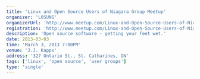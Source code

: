```yaml
---
title: 'Linux and Open Source Users of Niagara Group Meetup'
organizer: 'LOSUNG'
organizerUrl: 'http://www.meetup.com/Linux-and-Open-Source-Users-of-Niagara-Group/'
registration: 'http://www.meetup.com/Linux-and-Open-Source-Users-of-Niagara-Group/events/105991132/'
description: 'Open source software - getting your feet wet.'
date: 2013-03-03
time: 'March 3, 2013 7:00PM'
venue: 'J.J. Kapps'
address: '327 Ontario St., St. Catharines, ON'
tags: ['linux', 'open source', 'user groups']
type: 'single'
---
```

